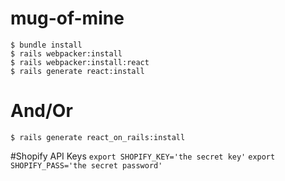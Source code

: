 # mug-of-mine

`$ bundle install`<br>
`$ rails webpacker:install`<br>
`$ rails webpacker:install:react`<br>
`$ rails generate react:install`


# And/Or
`$ rails generate react_on_rails:install`

#Shopify API Keys
`export SHOPIFY_KEY='the secret key'`
`export SHOPIFY_PASS='the secret password'`
